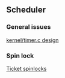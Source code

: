 ## Scheduler

### General issues
[kernel/timer.c design](https://lwn.net/Articles/156329/)

### Spin lock
[Ticket spinlocks](https://lwn.net/Articles/267968/)
